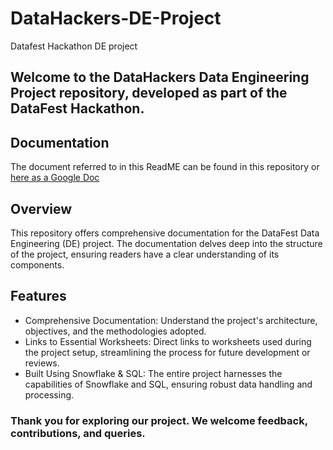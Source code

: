 # DataHackers-DE-Project
Datafest Hackathon DE project

## Welcome to the DataHackers Data Engineering Project repository, developed as part of the DataFest Hackathon.

## Documentation
The document referred to in this ReadME can be found in this repository or [here as a Google Doc](https://docs.google.com/document/d/1VgXN9dBkhDxJNh6UWarn2JFn8xn4hiS6oAV9CfTSVKI/edit?usp=sharing)

## Overview
This repository offers comprehensive documentation for the DataFest Data Engineering (DE) project. The documentation delves deep into the structure of the project, ensuring readers have a clear understanding of its components.

## Features
- Comprehensive Documentation: Understand the project's architecture, objectives, and the methodologies adopted.
- Links to Essential Worksheets: Direct links to worksheets used during the project setup, streamlining the process for future development or reviews.
- Built Using Snowflake & SQL: The entire project harnesses the capabilities of Snowflake and SQL, ensuring robust data handling and processing.


### Thank you for exploring our project. We welcome feedback, contributions, and queries.
